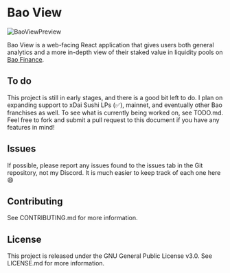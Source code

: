 # Bao View

![BaoViewPreview](https://i.imgur.com/9MN3ynX.png)

Bao View is a web-facing React application that gives users both general analytics and a more in-depth view of their staked value in liquidity pools on [Bao Finance](https://bao.finance).

## To do
This project is still in early stages, and there is a good bit left to do. I plan on expanding support to xDai Sushi LPs (:white_check_mark:), mainnet, and eventually other Bao franchises as well. To see what is currently being worked on, see TODO.md. Feel free to fork and submit a pull request to this document if you have any features in mind!

## Issues
If possible, please report any issues found to the issues tab in the Git repository, not my Discord. It is much easier to keep track of each one here :smile:

## Contributing

See CONTRIBUTING.md for more information.

## License

This project is released under the GNU General Public License v3.0. See LICENSE.md for more information.
